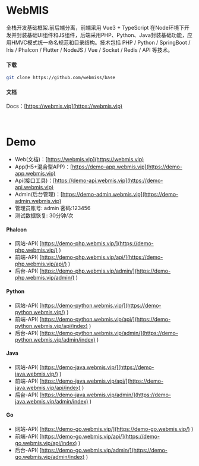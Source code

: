 # WebMIS
全栈开发基础框架.前后端分离，前端采用 Vue3 + TypeScript 在Node环境下开发并封装基础UI组件和JS组件，后端采用PHP、Python、Java封装基础功能，应用HMVC模式统一命名规范和目录结构。技术包括 PHP / Python / SpringBoot / Iris / Phalcon / Flutter / NodeJS / Vue / Socket / Redis / API 等技术。

#### 下载
```bash
git clone https://github.com/webmiss/base
```
#### 文档
Docs：[https://webmis.vip](https://webmis.vip)

<br/>

# Demo
- Web(文档)：[https://webmis.vip](https://webmis.vip)
- App(H5+混合型APP)：[https://demo-app.webmis.vip](https://demo-app.webmis.vip)
- Api(接口工具)：[https://demo-api.webmis.vip](https://demo-api.webmis.vip)
- Admin(后台管理)：[https://demo-admin.webmis.vip](https://demo-admin.webmis.vip)
- 管理员账号: admin 密码:123456
- 测试数据恢复: 30分钟/次

#### Phalcon
- 网站-API( [https://demo-php.webmis.vip/](https://demo-php.webmis.vip/) )
- 前端-API( [https://demo-php.webmis.vip/api/](https://demo-php.webmis.vip/api/) )
- 后台-API( [https://demo-php.webmis.vip/admin/](https://demo-php.webmis.vip/admin/) )

#### Python
- 网站-API( [https://demo-python.webmis.vip/](https://demo-python.webmis.vip/) )
- 前端-API( [https://demo-python.webmis.vip/api/](https://demo-python.webmis.vip/api/index) )
- 后台-API( [https://demo-python.webmis.vip/admin/](https://demo-python.webmis.vip/admin/index) )

#### Java
- 网站-API( [https://demo-java.webmis.vip/](https://demo-java.webmis.vip/) )
- 前端-API( [https://demo-java.webmis.vip/api/](https://demo-java.webmis.vip/api/index) )
- 后台-API( [https://demo-java.webmis.vip/admin/](https://demo-java.webmis.vip/admin/index) )

#### Go
- 网站-API( [https://demo-go.webmis.vip/](https://demo-go.webmis.vip/) )
- 前端-API( [https://demo-go.webmis.vip/api/](https://demo-go.webmis.vip/api/index) )
- 后台-API( [https://demo-go.webmis.vip/admin/](https://demo-go.webmis.vip/admin/index) )

<br/><br/>